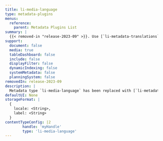 ```yaml
---
title: li-media-language
type: metadata-plugins
menus:
  reference:
    parent: Metadata Plugins List
summary: |
  {{< removed-in "release-2023-09" >}}. Use [`li-metadata-translations`]({{< ref "/reference/document/metadata/plugins/li-metadata-translations" >}}) instead.
support:
  document: false
  media: true
  tableDashboard: false
  include: false
  displayFilter: false
  dynamicIndexing: false
  systemMetadata: false
  planningSystem: false
removedIn: release-2023-09
description: |
  Metadata type `li-media-language` has been replaced with [`li-metadata-translations`]({{< ref "/reference/document/metadata/plugins/li-metadata-translations" >}}).
defaultUI: None
storageFormat: |
  {
    locale: <String>,
    label: <String>
  }
contentTypeConfig: |2
        handle: 'myHandle'
        type: 'li-media-language'
---
```

